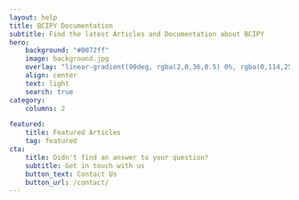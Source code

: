 ```yaml
---
layout: help
title: BCIPY Documentation
subtitle: Find the latest Articles and Documentation about BCIPY
hero:
    background: "#0072ff"
    image: background.jpg
    overlay: "linear-gradient(90deg, rgba(2,0,36,0.5) 0%, rgba(0,114,255,0.5) 100%, rgba(0,212,255,0.5) 100%)"
    align: center
    text: light
    search: true
category:
    columns: 2

featured:
    title: Featured Articles
    tag: featured
cta:
    title: Didn't find an answer to your question?
    subtitle: Get in touch with us
    button_text: Contact Us   
    button_url: /contact/      
---
```

